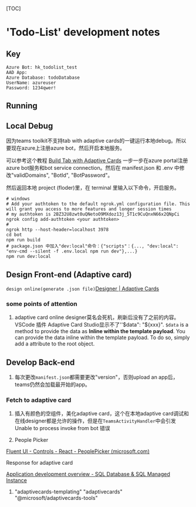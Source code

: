 [TOC]

# 'Todo-List' development notes

## Key

````
Azure Bot: hk_todolist_test
AAD App: 
Azure Database: todoDatabase
UserName: azureuser
Password: 1234qwer!
````



## Running

## Local Debug

因为teams toolkit不支持tab with adaptive cards的一键运行本地debug。所以要现在azure上注册azure bot，然后开启本地服务。

可以参考这个教程 [Build Tab with Adaptive Cards](https://docs.microsoft.com/en-us/microsoftteams/platform/sbs-tab-with-adaptive-cards) 一步一步在azure portal注册azure bot服务和bot service connection。然后在 manifest.json 和 .env 中修改"validDomains", "BotId", "BotPassword"。

然后返回本地 project (floder)里，在 terminal 里输入以下命令，开启服务。

```shell
# windows
# Add your authtoken to the default ngrok.yml configuration file. This will grant you access to more features and longer session times
# my authtoken is 2BZ32U8zwt0uQNetoO9MXdoz13j_5T1c9CuQnxN66x2QNpCi
ngrok config add-authtoken <your authtoken>
# 
ngrok http --host-header=localhost 3978
cd bot
npm run build
# package.json 中加入"dev:local"命令：{"scripts"：{..., "dev:local": "env-cmd --silent -f .env.local npm run dev"},...}
npm run dev:local
```



## Design Front-end (Adaptive card)

`design online(generate .json file)`[Designer | Adaptive Cards](https://adaptivecards.io/designer/)

### some points of attention

1. adaptive card online designer莫名会死机，刷新后没有了之前的内容。VSCode 插件 Adaptive Card Studio显示不了''$data": "${xxx}". `$data` is a method to provide the data as **Inline within the template payload**. You can provide the data inline within the template payload. To do so, simply add a attribute to the root object.



## Develop Back-end

1. 每次更改`manifest.json`都需要更改"version"，否则upload an app后，teams仍然会加载最开始的app。

### Fetch to adaptive card

1. 插入有颜色的空组件，美化adaptive card，这个在本地adaptive card调试和在线designer都是允许的操作，但是在`TeamsActivityHandler`中会引发 <BotError>Unable to process invoke from bot 错误

3.  People Picker

   [Fluent UI - Controls - React - PeoplePicker (microsoft.com)](https://developer.microsoft.com/en-us/fluentui#/controls/web/peoplepicker)

Response for adaptive card

[Application development overview - SQL Database & SQL Managed Instance](https://docs.microsoft.com/en-us/azure/azure-sql/database/develop-overview?view=azuresql)

1. "adaptivecards-templating"  "adaptivecards" "@microsoft/adaptivecards-tools"
